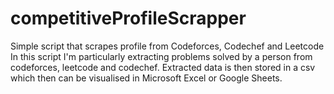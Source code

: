 # competitiveProfileScrapper
Simple script that scrapes profile from Codeforces, Codechef and Leetcode
In this script I'm particularly extracting problems solved by a person from codeforces, leetcode and codechef.
Extracted data is then stored in a csv which then can be visualised in Microsoft Excel or Google Sheets.
